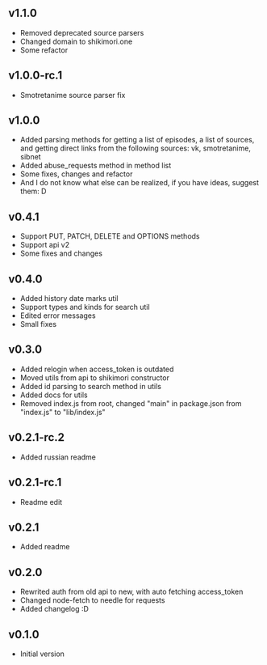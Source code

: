 ## v1.1.0
* Removed deprecated source parsers
* Changed domain to shikimori.one
* Some refactor

## v1.0.0-rc.1
* Smotretanime source parser fix

## v1.0.0
* Added parsing methods for getting a list of episodes, a list of sources, and getting direct links from the following sources: vk, smotretanime, sibnet
* Added abuse_requests method in method list
* Some fixes, changes and refactor
* And I do not know what else can be realized, if you have ideas, suggest them: D

## v0.4.1
* Support PUT, PATCH, DELETE and OPTIONS methods
* Support api v2
* Some fixes and changes

## v0.4.0
* Added history date marks util
* Support types and kinds for search util
* Edited error messages
* Small fixes

## v0.3.0
* Added relogin when access_token is outdated
* Moved utils from api to shikimori constructor
* Added id parsing to search method in utils
* Added docs for utils
* Removed index.js from root, changed "main" in package.json from "index.js" to "lib/index.js"

## v0.2.1-rc.2
* Added russian readme

## v0.2.1-rc.1
* Readme edit

## v0.2.1
* Added readme

## v0.2.0
* Rewrited auth from old api to new, with auto fetching access_token
* Changed node-fetch to needle for requests
* Added changelog :D

## v0.1.0
* Initial version